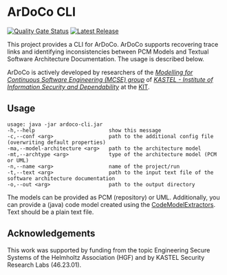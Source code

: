 # ArDoCo CLI
[![Quality Gate Status](https://sonarcloud.io/api/project_badges/measure?project=ArDoCo_CLI&metric=alert_status)](https://sonarcloud.io/summary/new_code?id=ArDoCo_CLI)
[![Latest Release](https://img.shields.io/github/release/ArDoCo/CLI.svg)](https://github.com/ArDoCo/CLI/releases/latest)


This project provides a CLI for ArDoCo.
ArDoCo supports recovering trace links and identifying inconsistencies between PCM Models and Textual Software Architecture Documentation.
The usage is described below.


ArDoCo is actively developed by researchers of
the _[Modelling for Continuous Software Engineering (MCSE) group](https://mcse.kastel.kit.edu)_
of _[KASTEL - Institute of Information Security and Dependability](https://kastel.kit.edu)_ at
the [KIT](https://www.kit.edu).

## Usage

```
usage: java -jar ardoco-cli.jar
-h,--help                        show this message
-c,--conf <arg>                  path to the additional config file (overwriting default properties)
-ma,--model-architecture <arg>   path to the architecture model
-mt,--archtype <arg>			 type of the architecture model (PCM or UML)
-n,--name <arg>                  name of the project/run
-t,--text <arg>                  path to the input text file of the software architecture documentation
-o,--out <arg>                   path to the output directory
```

The models can be provided as PCM (repository) or UML.
Additionally, you can provide a (java) code model created using the [CodeModelExtractors](https://github.com/ArDoCo/CodeModelExtractors).
Text should be a plain text file.

## Acknowledgements

This work was supported by funding from the topic Engineering Secure Systems of the Helmholtz Association (HGF) and by
KASTEL Security Research Labs (46.23.01).
